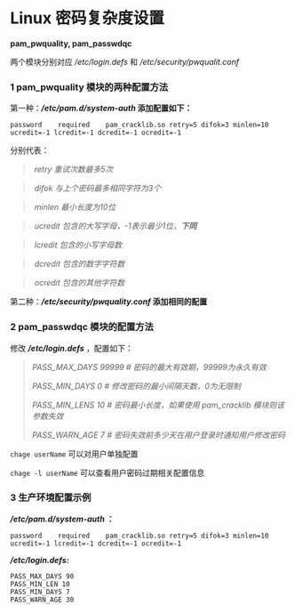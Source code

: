 # Linux 密码复杂度设置

**pam_pwquality, pam_passwdqc** 

两个模块分别对应 */etc/login.defs* 和 */etc/security/pwqualit.conf*

### 1 pam_pwquality 模块的两种配置方法

第一种：***/etc/pam.d/system-auth* 添加配置如下：**

```shell
password	required	pam_cracklib.so retry=5 difok=3 minlen=10 ucredit=-1 lcredit=-1 dcredit=-1 ocredit=-1
```

分别代表：

>​	*retry		重试次数最多5次*

> ​	*difok		与上个密码最多相同字符为3个*

> ​	*minlen	 最小长度为10位*

>​	*ucredit	 包含的大写字母，-1表示最少1位，**下同***

> ​	*lcredit	   包含的小写字母数*

> ​	*dcredit	 包含的数字字符数*

> ​	*ocredit	 包含的其他字符数*

第二种：***/etc/security/pwquality.conf* 添加相同的配置**

### 2 pam_passwdqc 模块的配置方法

修改 ***/etc/login.defs*** ，配置如下：

> *PASS_MAX_DAYS 99999	# 密码的最大有效期，99999为永久有效*
>
> *PASS_MIN_DAYS 0	# 修改密码的最小间隔天数，0为无限制*
>
> *PASS_MIN_LENS 10	# 密码最小长度，如果使用 pam_cracklib 模块则该参数失效*
>
> *PASS_WARN_AGE 7	# 密码失效前多少天在用户登录时通知用户修改密码*	

`chage userName` 可以对用户单独配置

`chage -l userName` 可以查看用户密码过期相关配置信息

### 3 生产环境配置示例

***/etc/pam.d/system-auth* ：**

```shell
password	required	pam_cracklib.so retry=5 difok=3 minlen=10 ucredit=-1 lcredit=-1 dcredit=-1 ocredit=-1
```

***/etc/login.defs:***

```shell
PASS_MAX_DAYS 90
PASS_MIN_LEN 10
PASS_MIN_DAYS 7
PASS_WARN_AGE 30
```

